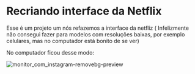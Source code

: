 # Recriando interface da Netflix 

Esse é um projeto um nós refazemos a interface da netfliz ( Infelizmente não consegui fazer para modelos com resoluções baixas, por exemplo celulares, mas no computador está bonito de se ver)

No computador ficou desse modo:



![monitor_com_instagram-removebg-preview](https://i.imgur.com/Li2GkaV.png)

